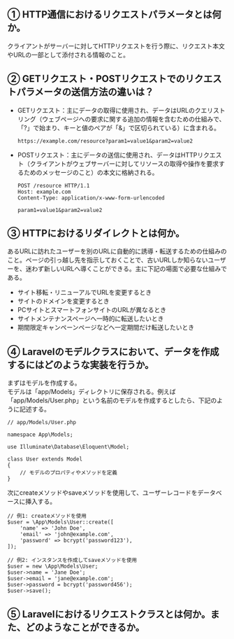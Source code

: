 ## ① HTTP通信におけるリクエストパラメータとは何か。

クライアントがサーバーに対してHTTPリクエストを行う際に、リクエスト本文やURLの一部として添付される情報のこと。

## ② GETリクエスト・POSTリクエストでのリクエストパラメータの送信方法の違いは？

* GETリクエスト：主にデータの取得に使用され、データはURLのクエリストリング（ウェブページへの要求に関する追加の情報を含むための仕組みで、「?」で始まり、キーと値のペアが「&」で区切られている）に含まれる。

      https://example.com/resource?param1=value1&param2=value2

* POSTリクエスト：主にデータの送信に使用され、データはHTTPリクエスト（クライアントがウェブサーバーに対してリソースの取得や操作を要求するためのメッセージのこと）の本文に格納される。

      POST /resource HTTP/1.1
      Host: example.com
      Content-Type: application/x-www-form-urlencoded

      param1=value1&param2=value2

## ③ HTTPにおけるリダイレクトとは何か。

あるURLに訪れたユーザーを別のURLに自動的に誘導・転送するための仕組みのこと。ページの引っ越し先を指示しておくことで、古いURLしか知らないユーザーを、迷わず新しいURLへ導くことができる。主に下記の場面で必要な仕組みである。
* サイト移転・リニューアルでURLを変更するとき
* サイトのドメインを変更するとき
* PCサイトとスマートフォンサイトのURLが異なるとき
* サイトメンテナンスページへ一時的に転送したいとき
* 期間限定キャンペーンページなどへ一定期間だけ転送したいとき

## ④ Laravelのモデルクラスにおいて、データを作成するにはどのような実装を行うか。

まずはモデルを作成する。  
モデルは「app/Models」ディレクトリに保存される。例えば「app/Models/User.php」という名前のモデルを作成するとしたら、下記のように記述する。

    // app/Models/User.php

    namespace App\Models;

    use Illuminate\Database\Eloquent\Model;

    class User extends Model
    {
        // モデルのプロパティやメソッドを定義
    }

次にcreateメソッドやsaveメソッドを使用して、ユーザーレコードをデータベースに挿入する。

    // 例1: createメソッドを使用
    $user = \App\Models\User::create([
        'name' => 'John Doe',
        'email' => 'john@example.com',
        'password' => bcrypt('password123'),
    ]);

    // 例2: インスタンスを作成してsaveメソッドを使用
    $user = new \App\Models\User;
    $user->name = 'Jane Doe';
    $user->email = 'jane@example.com';
    $user->password = bcrypt('password456');
    $user->save();

## ⑤ Laravelにおけるリクエストクラスとは何か。また、どのようなことができるか。